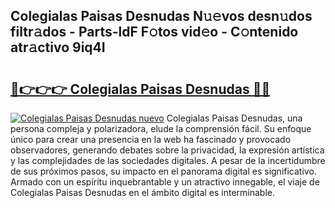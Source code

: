 ## Colegialas Paisas Desnudas N𝚞𝚎vos desn𝚞dos filtr𝚊dos - Parts-ldF F𝚘tos vid𝚎o - C𝚘ntenido atr𝚊ctivo 9iq4I

# <h2><a href="http://mb16mci.tromn.icu/?c=Colegialas+Paisas+Desnudas">🔗👉👉👉 Colegialas Paisas Desnudas 🔗🔗</a></h2>

[![Colegialas Paisas Desnudas nuevo](https://i.imgur.com/pEAQMta.gif)](http://mb16mci.tromn.icu/?c=Colegialas+Paisas+Desnudas)
Colegialas Paisas Desnudas, una persona compleja y polarizadora, elude la comprensión fácil. Su enfoque único para crear una presencia en la web ha fascinado y provocado observadores, generando debates sobre la privacidad, la expresión artística y las complejidades de las sociedades digitales. A pesar de la incertidumbre de sus próximos pasos, su impacto en el panorama digital es significativo. Armado con un espíritu inquebrantable y un atractivo innegable, el viaje de Colegialas Paisas Desnudas en el ámbito digital es interminable.
